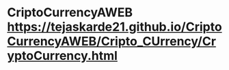 # CriptoCurrencyAWEB  https://tejaskarde21.github.io/CriptoCurrencyAWEB/Cripto_CUrrency/CryptoCurrency.html

